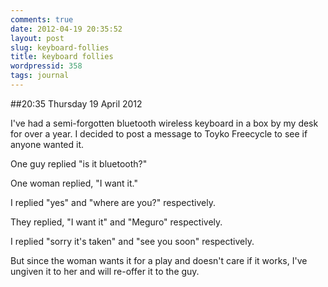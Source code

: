 ```yaml
---
comments: true
date: 2012-04-19 20:35:52
layout: post
slug: keyboard-follies
title: keyboard follies
wordpressid: 358
tags: journal
---
```


##20:35 Thursday 19 April 2012

I've had a semi-forgotten bluetooth wireless keyboard in a box by my desk for over a year. I decided to post a message to Toyko Freecycle to see if anyone wanted it.

 

One guy replied "is it bluetooth?"

 

One woman replied, "I want it."

 

 

I replied "yes" and "where are you?" respectively.

 

They replied, "I want it" and "Meguro" respectively.

 

 

I replied "sorry it's taken" and "see you soon" respectively.

 

 

But since the woman wants it for a play and doesn't care if it works, I've ungiven it to her and will re-offer it to the guy.

 
